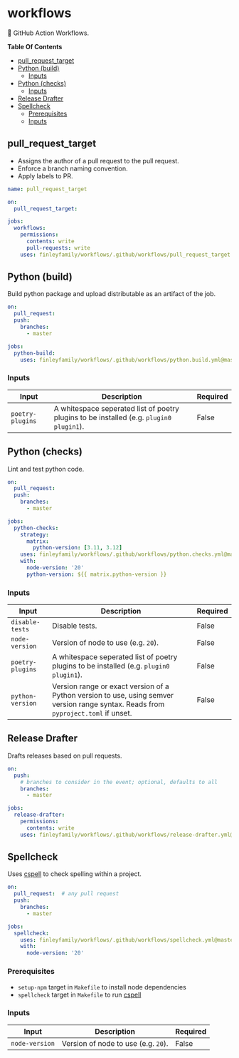 # workflows

🤖 GitHub Action Workflows.

**Table Of Contents** <!-- markdownlint-disable-line MD036 -->

<!-- mdformat-toc start --slug=github --no-anchors --maxlevel=6 --minlevel=2 -->

- [pull_request_target](#pull_request_target)
- [Python (build)](#python-build)
  - [Inputs](#inputs)
- [Python (checks)](#python-checks)
  - [Inputs](#inputs-1)
- [Release Drafter](#release-drafter)
- [Spellcheck](#spellcheck)
  - [Prerequisites](#prerequisites)
  - [Inputs](#inputs-2)

<!-- mdformat-toc end -->

## pull_request_target

- Assigns the author of a pull request to the pull request.
- Enforce a branch naming convention.
- Apply labels to PR.

```yaml
name: pull_request_target

on:
  pull_request_target:

jobs:
  workflows:
    permissions:
      contents: write
      pull-requests: write
    uses: finleyfamily/workflows/.github/workflows/pull_request_target.yml@master
```

## Python (build)

Build python package and upload distributable as an artifact of the job.

```yaml
on:
  pull_request:
  push:
    branches:
      - master

jobs:
  python-build:
    uses: finleyfamily/workflows/.github/workflows/python.build.yml@master
```

### Inputs

| Input            | Description                                                                               | Required |
| ---------------- | ----------------------------------------------------------------------------------------- | -------- |
| `poetry-plugins` | A whitespace seperated list of poetry plugins to be installed (e.g. `plugin0` `plugin1`). | False    |

## Python (checks)

Lint and test python code.

```yaml
on:
  pull_request:
  push:
    branches:
      - master

jobs:
  python-checks:
    strategy:
      matrix:
        python-version: [3.11, 3.12]
    uses: finleyfamily/workflows/.github/workflows/python.checks.yml@master
    with:
      node-version: '20'
      python-version: ${{ matrix.python-version }}
```

### Inputs

| Input            | Description                                                                                                                         | Required |
| ---------------- | ----------------------------------------------------------------------------------------------------------------------------------- | -------- |
| `disable-tests`  | Disable tests.                                                                                                                      | False    |
| `node-version`   | Version of node to use (e.g. `20`).                                                                                                 | False    |
| `poetry-plugins` | A whitespace seperated list of poetry plugins to be installed (e.g. `plugin0` `plugin1`).                                           | False    |
| `python-version` | Version range or exact version of a Python version to use, using semver version range syntax. Reads from `pyproject.toml` if unset. | False    |

## Release Drafter

Drafts releases based on pull requests.

```yaml
on:
  push:
    # branches to consider in the event; optional, defaults to all
    branches:
      - master

jobs:
  release-drafter:
    permissions:
      contents: write
    uses: finleyfamily/workflows/.github/workflows/release-drafter.yml@master
```

## Spellcheck

Uses [cspell] to check spelling within a project.

```yaml
on:
  pull_request:  # any pull request
  push:
    branches:
      - master

jobs:
  spellcheck:
    uses: finleyfamily/workflows/.github/workflows/spellcheck.yml@master
    with:
      node-version: '20'
```

### Prerequisites

- `setup-npm` target in `Makefile` to install node dependencies
- `spellcheck` target in `Makefile` to run [cspell]

### Inputs

| Input          | Description                         | Required |
| -------------- | ----------------------------------- | -------- |
| `node-version` | Version of node to use (e.g. `20`). | False    |

[cspell]: https://github.com/streetsidesoftware/cspell
